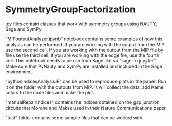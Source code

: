 # SymmetryGroupFactorization

.py files contain classes that work with symmetry groups using NAUTY, Sage and SymPy.

"MIPoutputAnalyzer.ipynb" notebook contains some examples of how this analysis can be performed.
If you are working with the output from the MIP use the second cell. If you are working with the output from the MIP file by file use the third cell. If you are working with the edge file, use the fourth cell.
This notebook needs to be ran from Sage like so "sage -n jupyter". Make sure that PyNauty and SymPy are installed and included in the Sage environment.

"pythonIndicesAnalysis.R" can be used to reproduce plots in the paper.
Run it on the folder with the outputs from MIP. It will collect the data, add Kamei colors to the node files and make the plot.

"manualRepairIndices" contains the indices obtained on the gap junction circuits that Morone and Makse used in their Nature Communications paper.

"test" folder contains some sample files that can be worked with.
